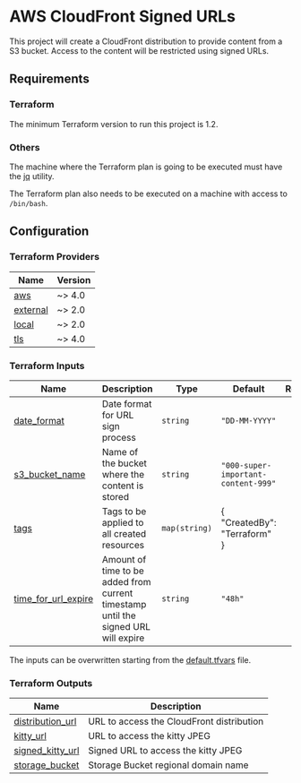 # AWS CloudFront Signed URLs

This project will create a CloudFront distribution to provide content from a S3 bucket. Access to the content will be restricted using signed URLs.

## Requirements

### Terraform

The minimum Terraform version to run this project is 1.2.

### Others

The machine where the Terraform plan is going to be executed must have the [jq](https://stedolan.github.io/jq/) utility.

The Terraform plan also needs to be executed on a machine with access to `/bin/bash`.

## Configuration

### Terraform Providers

| Name                           | Version |
| ------------------------------ | ------- |
| [aws](#provider_aws)           | ~> 4.0  |
| [external](#provider_external) | ~> 2.0  |
| [local](#provider_local)       | ~> 2.0  |
| [tls](#provider_tls)           | ~> 4.0  |

### Terraform Inputs

| Name                                              | Description                                                                        | Type          | Default                             | Required |
| ------------------------------------------------- | ---------------------------------------------------------------------------------- | ------------- | ----------------------------------- | :------: |
| [date_format](#input_date_format)                 | Date format for URL sign process                                                   | `string`      | `"DD-MM-YYYY"`                      |    no    |
| [s3_bucket_name](#input_s3_bucket_name)           | Name of the bucket where the content is stored                                     | `string`      | `"000-super-important-content-999"` |    no    |
| [tags](#input_tags)                               | Tags to be applied to all created resources                                        | `map(string)` | {<br> "CreatedBy": "Terraform"<br>} |    no    |
| [time_for_url_expire](#input_time_for_url_expire) | Amount of time to be added from current timestamp until the signed URL will expire | `string`      | `"48h"`                             |    no    |

The inputs can be overwritten starting from the [default.tfvars](./default.tfvars) file.

### Terraform Outputs

| Name                                         | Description                               |
| -------------------------------------------- | ----------------------------------------- |
| [distribution_url](#output_distribution_url) | URL to access the CloudFront distribution |
| [kitty_url](#output_kitty_url)               | URL to access the kitty JPEG              |
| [signed_kitty_url](#output_signed_kitty_url) | Signed URL to access the kitty JPEG       |
| [storage_bucket](#output_storage_bucket)     | Storage Bucket regional domain name       |

